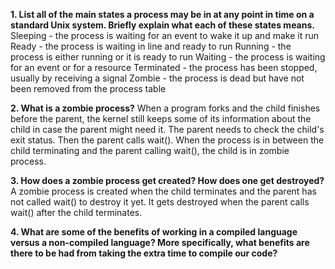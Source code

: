 **1. List all of the main states a process may be in at any point in time on a standard Unix system. Briefly explain what each of these states means.**
Sleeping - the process is waiting for an event to wake it up and make it run
Ready - the process is waiting in line and ready to run
Running - the process is either running or it is ready to run
Waiting - the process is waiting for an event or for a resource
Terminated - the process has been stopped, usually by receiving a signal
Zombie - the process is dead but have not been removed from the process table

**2. What is a zombie process?**
When a program forks and the child finishes before the parent, the kernel still keeps some of its information about the child in case the parent might need it. The parent needs to check the child's exit status. Then the parent calls wait(). When the process is in between the child terminating and the parent calling wait(), the child is in zombie process.

**3. How does a zombie process get created? How does one get destroyed?**
A zombie process is created when the child terminates and the parent has not called wait() to destroy it yet. It gets destroyed when the parent calls wait() after the child terminates.

**4. What are some of the benefits of working in a compiled language versus a non-compiled language? More specifically, what benefits are there to be had from taking the extra time to compile our code?**
